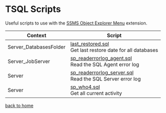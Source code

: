 ﻿# TSQL Scripts

Useful scripts to use with the [SSMS Object Explorer Menu](https://github.com/brink-daniel/ssms-object-explorer-menu) extension.

| Context | Script |
|---------|--------|
| Server_DatabasesFolder | [last_restored.sql](https://github.com/brink-daniel/ssms-object-explorer-menu/blob/main/scripts/last_restored.sql)<br />Get last restore date for all databases |
| Server_JobServer | [sp_readerrorlog_agent.sql](https://github.com/brink-daniel/ssms-object-explorer-menu/blob/main/scripts/sp_readerrorlog_agent.sql)<br />Read the SQL Agent error log |
| Server | [sp_readerrorlog_server.sql](https://github.com/brink-daniel/ssms-object-explorer-menu/blob/main/scripts/sp_readerrorlog_server.sql)<br />Read the SQL Server error log |
| Server | [sp_who4.sql](https://github.com/brink-daniel/ssms-object-explorer-menu/blob/main/scripts/sp_who4sql)<br />Get all current activity |



[back to home](README.md)


